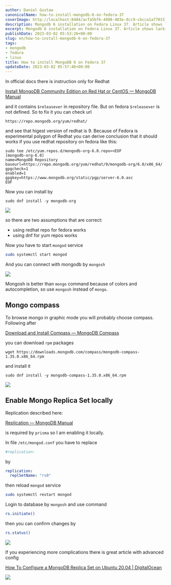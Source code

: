 ```yaml
---
author: Daniel Gustaw
canonicalName: how-to-install-mongodb-6-on-fedora-37
coverImage: http://localhost:8484/acfa5bf6-4988-403e-8cc9-cbcca1a77015.avif
description: Mongodb 6 installation on Fedora Linux 37. Article shows lacking fragment of official docs and two steps after installation that are presented in extremely simple way in comparison to other sources.
excerpt: Mongodb 6 installation on Fedora Linux 37. Article shows lacking fragment of official docs and two steps after installation that are presented in extremely simple way in comparison to other sources.
publishDate: 2023-03-02 05:53:26+00:00
slug: en/how-to-install-mongodb-6-on-fedora-37
tags:
- mongodb
- fedora
- linux
title: How to install MongoDB 6 on Fedora 37
updateDate: 2023-03-02 05:57:46+00:00
---
```


In official docs there is instruction only for Redhat

[Install MongoDB Community Edition on Red Hat or CentOS — MongoDB Manual](https://www.mongodb.com/docs/manual/tutorial/install-mongodb-on-red-hat/)

and it contains `$releasever` in repository file. But on fedora `$releasever` is not defined. So to fix it you can check url

```
https://repo.mongodb.org/yum/redhat/
```

and see that higest version of redhat is 9. Because of Fedora is experimental polygon of Redhat you can derive conclusion that it should works if you use redhat repository on fedora like this:

```
sudo tee /etc/yum.repos.d/mongodb-org-6.0.repo<<EOF
[mongodb-org-6.0]
name=MongoDB Repository
baseurl=https://repo.mongodb.org/yum/redhat/9/mongodb-org/6.0/x86_64/
gpgcheck=1
enabled=1
gpgkey=https://www.mongodb.org/static/pgp/server-6.0.asc
EOF
```

Now you can install by

```
sudo dnf install -y mongodb-org
```

![](http://localhost:8484/248dfc2f-9001-42a9-ab1c-56499b862376.avif)

so there are two assumptions that are correct:

* using redhat repo for fedora works
* using dnf for yum repos works

Now you have to start `mongod` service

```bash
sudo systemctl start mongod
```

And you can connect with mongodb by `mongosh`

![](http://localhost:8484/cd36581b-5767-4983-8381-b05d8ef53202.avif)

Mongosh is better than `mongo` command because of colors and autocompletion, so use `mongosh` instead of `mongo`.

## Mongo compass

To browse mongo in graphic mode you will probably choose compass. Following after

[Download and Install Compass — MongoDB Compass](https://www.mongodb.com/docs/compass/master/install/)

you can download `rpm` packages

```
wget https://downloads.mongodb.com/compass/mongodb-compass-1.35.0.x86_64.rpm
```

and install it

```
sudo dnf install -y mongodb-compass-1.35.0.x86_64.rpm
```

![](http://localhost:8484/d539655f-fa59-41a2-b203-e219fc72a510.avif)

## Enable Mongo Replica Set locally

Replication described here:

[Replication — MongoDB Manual](https://www.mongodb.com/docs/manual/replication/)

is required by `prisma` so I am enabling it locally.

In file `/etc/mongod.conf` you have to replace

```yaml
#replication:
```

by

```yaml
replication:
  replSetName: "rs0"
```

then reload `mongod` service

```bash
sudo systemctl restart mongod
```

Login to database by `mongosh` and use command

```sh
rs.initiate()
```

then you can confirm changes by

```sh
rs.status()
```

![](http://localhost:8484/89eeb74d-98d4-43f3-90c5-ddf888fb0534.avif)

If you experiencing more complications there is great article with advanced config

[How To Configure a MongoDB Replica Set on Ubuntu 20.04 | DigitalOcean](https://www.digitalocean.com/community/tutorials/how-to-configure-a-mongodb-replica-set-on-ubuntu-20-04)

![](http://localhost:8484/dd7f7dee-6cd4-4048-bc05-f83127be372f.avif)
